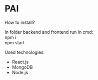 # PAI

How to install?

In folder backend and frontend run in cmd:  
npm i  
npm start

Used technologies:
- React.js
- MongoDB
- Node.js
